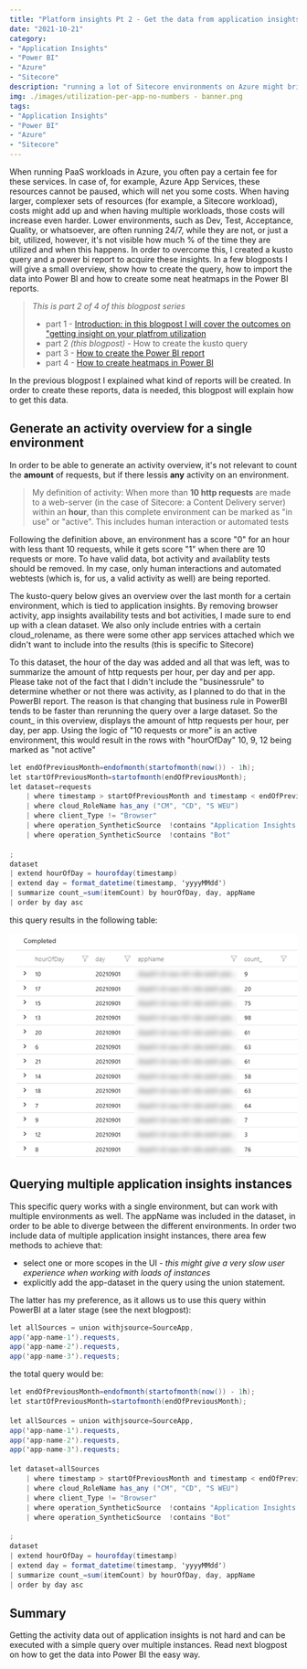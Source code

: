 ```yaml
---
title: "Platform insights Pt 2 - Get the data from application insights"
date: "2021-10-21"
category: 
- "Application Insights"
- "Power BI"
- "Azure"
- "Sitecore"
description: "running a lot of Sitecore environments on Azure might bring a lot of costs, as the payroll continues 24/7. This blogpost series describes how to get insights in the actual utilization (and waste)"
img: ./images/utilization-per-app-no-numbers - banner.png
tags:
- "Application Insights"
- "Power BI"
- "Azure"
- "Sitecore"
---
```

When running PaaS workloads in Azure, you often pay a certain fee for these services. In case of, for example, Azure App Services, these resources cannot be paused, which will net you some costs. When having larger, complexer sets of resources (for example, a Sitecore workload), costs might add up and when having multiple workloads, those costs will increase even harder. Lower environments, such as Dev, Test, Acceptance, Quality, or whatsoever, are often running 24/7, while they are not, or just a bit, utilized, however, it's not visible how much % of the time they are utilized and when this happens. In order to overcome this, I created a kusto query and a power bi report to acquire these insights. In a few blogposts I will give a small overview, show how to create the query, how to import the data into Power BI and how to create some neat heatmaps in the Power BI reports. 

> *This is part 2 of 4 of this blogpost series* 
> * part 1  - [Introduction: in this blogpost I will cover the outcomes on "getting insight on your platfrom utilization](..\getting-insights-in-your-paas-utilization-using-app-insights-and-power-bi-part-1)
> * part 2 *(this blogpost)* - How to create the kusto query
> * part 3 - [How to create the Power BI report](..\getting-insights-in-your-paas-utilization-using-app-insights-and-power-bi-part-3)
> * part 4 - [How to create heatmaps in Power BI](..\getting-insights-in-your-paas-utilization-using-app-insights-and-power-bi-part-4)

In the previous blogpost I explained what kind of reports will be created. In order to create these reports, data is needed, this blogpost will explain how to get this data.

## Generate an activity overview for a single environment
In order to be able to generate an activity overview, it's not relevant to count the **amount** of requests, but if there lessis **any** activity on an environment.

> My definition of activity: When more than **10 http requests** are made to a web-server (in the case of Sitecore: a Content Delivery server) within an **hour**, than this complete environment can be marked as "in use" or "active". This includes human interaction or automated tests

Following the definition above, an environment has a score "0" for an hour with less thant 10 requests, while it gets score "1" when there are 10 requests or more. To have valid data, bot activity and availablity tests should be removed. In my case, only human interactions and automated webtests (which is, for us, a valid activity as well) are being reported.

The kusto-query below gives an overview over the last month for a certain environment, which is tied to application insights. By removing browser activity, app insights availability tests and bot activities, I made sure to end up with a clean dataset. We also only include entries with a certain cloud_rolename, as there were some other app services attached which we didn't want to include into the results (this is specific to Sitecore)

To this dataset, the hour of the day was added and all that was left, was to summarize the amount of http requests per hour, per day and per app. Please take not of the fact that I didn't include the "businessrule" to determine whether or not there was activity, as I planned to do that in the PowerBI report. The reason is that changing that business rule in PowerBI tends to be faster than rerunning the query over a large dataset. So the count_ in this overview, displays the amount of http requests per hour, per day, per app. Using the logic of "10 requests or more" is an active environment, this would result in the rows with "hourOfDay" 10, 9, 12 being marked as "not active"

```csharp {numberLines: true}
let endOfPreviousMonth=endofmonth(startofmonth(now()) - 1h);
let startOfPreviousMonth=startofmonth(endOfPreviousMonth);
let dataset=requests
    | where timestamp > startOfPreviousMonth and timestamp < endOfPreviousMonth
    | where cloud_RoleName has_any ("CM", "CD", "S WEU")
    | where client_Type != "Browser"   
    | where operation_SyntheticSource  !contains "Application Insights Availability"
    | where operation_SyntheticSource  !contains "Bot"
    
;
dataset
| extend hourOfDay = hourofday(timestamp)
| extend day = format_datetime(timestamp, 'yyyyMMdd')
| summarize count_=sum(itemCount) by hourOfDay, day, appName
| order by day asc
```

this query results in the following table:

![](./images/app-insights-results.png)

## Querying multiple application insights instances
This specific query works with a single environment, but can work with multiple environments as well. The appName was included in the dataset, in order to be able to diverge between the different environments. In order two include data of multiple application insight instances, there area few methods to achieve that: 
* select one or more scopes in the UI *- this might give a very slow user experience when working with loads of instances*
* explicitly add the app-dataset in the query using the union statement.

The latter has my preference, as it allows us to use this query within PowerBI at a later stage (see the next blogpost):

```csharp
let allSources = union withjsource=SourceApp,
app('app-name-1').requests,
app('app-name-2').requests,
app('app-name-3').requests;
```

the total query would be:
```csharp
let endOfPreviousMonth=endofmonth(startofmonth(now()) - 1h);
let startOfPreviousMonth=startofmonth(endOfPreviousMonth);

let allSources = union withjsource=SourceApp,
app('app-name-1').requests,
app('app-name-2').requests,
app('app-name-3').requests;

let dataset=allSources
    | where timestamp > startOfPreviousMonth and timestamp < endOfPreviousMonth
    | where cloud_RoleName has_any ("CM", "CD", "S WEU")
    | where client_Type != "Browser"   
    | where operation_SyntheticSource  !contains "Application Insights Availability"
    | where operation_SyntheticSource  !contains "Bot"
    
;
dataset
| extend hourOfDay = hourofday(timestamp)
| extend day = format_datetime(timestamp, 'yyyyMMdd')
| summarize count_=sum(itemCount) by hourOfDay, day, appName
| order by day asc
```

## Summary
Getting the activity data out of application insights is not hard and can be executed with a simple query over multiple instances. Read next blogpost on how to get the data into Power BI the easy way.



